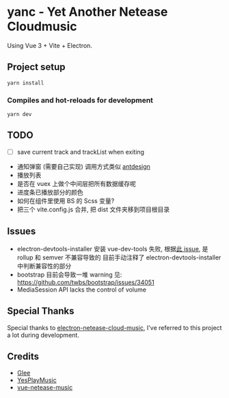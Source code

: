 # yanc - Yet Another Netease Cloudmusic
Using Vue 3 + Vite + Electron.
## Project setup
```
yarn install
```

### Compiles and hot-reloads for development
```
yarn dev
```

## TODO
- [ ] save current track and trackList when exiting
- 通知弹窗 (需要自己实现) 调用方式类似 [antdesign](https://2x.antdv.com/components/message-cn)
- 播放列表
- 是否在 vuex 上做个中间层把所有数据缓存呢
- 进度条已播放部分的颜色
- 如何在组件里使用 BS 的 Scss 变量?
- 把三个 vite.config.js 合并, 把 dist 文件夹移到项目根目录

## Issues
- electron-devtools-installer 安装 vue-dev-tools 失败, 根据[此 issue](https://github.com/MarshallOfSound/electron-devtools-installer/issues/187), 是 rollup 和 semver 不兼容导致的
  目前手动注释了 electron-devtools-installer 中判断兼容性的部分
- bootstrap 目前会导致一堆 warning 见: https://github.com/twbs/bootstrap/issues/34051
- MediaSession API lacks the control of volume

## Special Thanks
Special thanks to [electron-netease-cloud-music](https://github.com/Rocket1184/electron-netease-cloud-music), I've referred to this project a lot during development. 

## Credits
- [Glee](https://github.com/nondanee/Glee)
- [YesPlayMusic](https://github.com/qier222/YesPlayMusic)
- [vue-netease-music](https://github.com/sl1673495/vue-netease-music)
